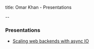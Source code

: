 title: Omar Khan - Presentations

--

### Presentations

- [Scaling web backends with async IO](python-asyncio.html)
